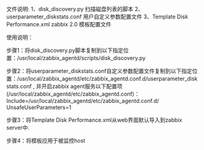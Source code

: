 文件说明:
1、disk_discovery.py    扫描磁盘列表的脚本
2、userparameter_diskstats.conf    用户自定义参数配置文件
3、Template Disk Performance.xml    zabbix 2.0 模板配置文件

使用说明：

步骤1：将disk_discovery.py脚本复制到以下指定位置：/usr/local/zabbix_agentd/scripts/disk_discovery.py

步骤2：将userparameter_diskstats.conf自定义参数配置文件复制到以下指定位置：/usr/local/zabbix_agentd/etc/zabbix_agentd.conf.d/userparameter_diskstats.conf
       , 并开启zabbix agent服务以下配置项(/usr/local/zabbix_agentd/etc/zabbix_agentd.conf)：
       Include=/usr/local/zabbix_agentd/etc/zabbix_agentd.conf.d/
       UnsafeUserParameters=1
       
步骤3：将Template Disk Performance.xml从web界面默认导入到zabbix server中.

步骤4：将模板应用于被监控host
